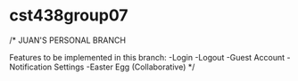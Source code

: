 # cst438group07

/*
JUAN'S PERSONAL BRANCH


Features to be implemented in this branch:
  -Login
  -Logout
  -Guest Account
  -Notification Settings
  -Easter Egg (Collaborative)
*/
